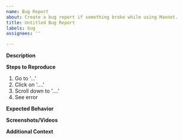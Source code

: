 ```yaml
---
name: Bug Report
about: Create a bug report if something broke while using Maxnet.
title: Untitled Bug Report
labels: bug
assignees: ''

---
```


**Description**
<!-- A clear and concise description of what the bug is. -->

**Steps to Reproduce**
<!-- Steps to reproduce the behavior: -->
1. Go to '...'
2. Click on '....'
3. Scroll down to '....'
4. See error

**Expected Behavior**
<!-- This is commented out. A clear and concise description of what you expected to happen. -->

**Screenshots/Videos**
<!-- If applicable, add screenshots or videos to help explain your problem. -->

**Additional Context**
<!-- Add any other context about the problem here e.g. how it you came across the bug. -->
